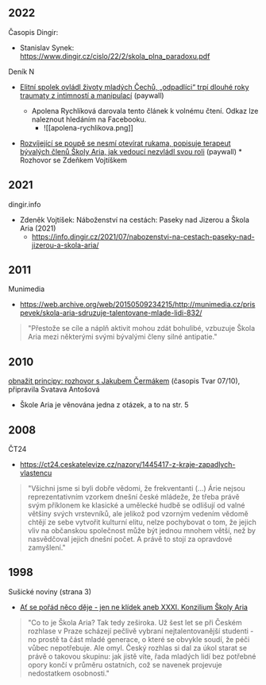 ## 2022
Časopis Dingir:
* Stanislav Synek: https://www.dingir.cz/cislo/22/2/skola_plna_paradoxu.pdf

Deník N
* [Elitní spolek ovládl životy mladých Čechů, „odpadlíci“ trpí dlouhé roky traumaty z intimností a manipulací](https://denikn.cz/815634/elitni-spolek-ovladl-zivoty-mladych-odpadlici-trpi-traumaty-z-intimnosti-a-manipulaci/) (paywall)
	- Apolena Rychlíková darovala tento článek k volnému čtení. Odkaz lze naleznout hledáním na Facebooku.
		- ![[apolena-rychlikova.png]]

* [Rozvíjející se poupě se nesmí otevírat rukama, popisuje terapeut bývalých členů Školy Aria, jak vedoucí nezvládl svou roli](https://denikn.cz/813658/vudce-skoly-aria-svuj-velky-vliv-nezvladl-reflexi-vnimal-jako-vyhlaseni-valky-rika-terapeut-byvalych-clenu/) (paywall)
	  * Rozhovor se Zdeňkem Vojtíškem

## 2021
dingir.info
- Zdeněk Vojtíšek: Náboženství na cestách: Paseky nad Jizerou a Škola Aria (2021)
	- https://info.dingir.cz/2021/07/nabozenstvi-na-cestach-paseky-nad-jizerou-a-skola-aria/

## 2011
Munimedia
* https://web.archive.org/web/20150509234215/http://munimedia.cz/prispevek/skola-aria-sdruzuje-talentovane-mlade-lidi-832/
> "Přestože se cíle a náplň aktivit mohou zdát bohulibé, vzbuzuje Škola Aria mezi některými svými bývalými členy silné antipatie."

## 2010
[obnažit principy: rozhovor s Jakubem Čermákem](http://old.itvar.cz/prilohy/34/Tvar07-2010.pdf) (časopis Tvar 07/10), připravila Svatava Antošová
* Škole Aria je věnována jedna z otázek, a to na str. 5

## 2008
ČT24
* https://ct24.ceskatelevize.cz/nazory/1445417-z-kraje-zapadlych-vlastencu
> "Všichni jsme si byli dobře vědomi, že frekventanti (...) Árie nejsou reprezentativním vzorkem dnešní české mládeže, že třeba právě svým příklonem ke klasické a umělecké hudbě se odlišují od valné většiny svých vrstevníků, ale jelikož pod vzorným vedením vědomě chtějí ze sebe vytvořit kulturní elitu, nelze pochybovat o tom, že jejich vliv na občanskou společnost může být jednou mnohem větší, než by nasvědčoval jejich dnešní počet. A právě to stojí za opravdové zamyšlení."

## 1998
Sušické noviny (strana 3)
* [Ať se pořád něco děje - jen ne klídek aneb XXXI. Konzilium Školy Aria](https://docplayer.cz/6550284-Dalsi-podrobne-informace-ziskate-na-tel-c-0187-52-66-82-nebo-52-03-62-ktera-bude-obsahovat-nabidku.html)
> "Co to je Škola Aria? Tak tedy zeširoka. Už šest let se při Českém rozhlase v Praze scházejí pečlivě vybraní nejtalentovanější studenti - no prostě ta část mladé generace, o které se obvykle soudí, že péči vůbec nepotřebuje. Ale omyl. Český rozhlas si dal za úkol starat se právě o takovou skupinu: jak jistě víte, řada mladých lidí bez potřebné opory končí v průměru ostatních, což se navenek projevuje nedostatkem osobnosti."
